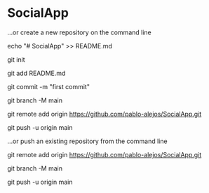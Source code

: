 # SocialApp

…or create a new repository on the command line


echo "# SocialApp" >> README.md

git init

git add README.md

git commit -m "first commit"

git branch -M main

git remote add origin https://github.com/pablo-alejos/SocialApp.git

git push -u origin main 


…or push an existing repository from the command line


git remote add origin https://github.com/pablo-alejos/SocialApp.git

git branch -M main

git push -u origin main

